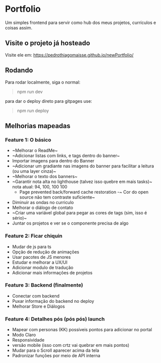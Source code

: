 # Portfolio

Um simples frontend para servir como hub dos meus projetos, currículos e coisas assim.

## Visite o projeto já hosteado

Visite ele em: <https://pedrothiagomaisse.github.io/newPortfolio/>

## Rodando

Para rodar localmente, siga o normal:
> npm run dev

para dar o deploy direto para gitpages use:
> npm run deploy

## Melhorias mapeadas

### Feature 1: O básico
- ~Melhorar o ReadMe~
- ~Adicionar listas com links, e tags dentro do banner~
- Importar imagens para dentro do Banner
- ~Adicionar um gradiante nas imagens do banner para facilitar a leitura (ou uma layer cinza)~
- ~Melhorar o texto dos banners~
- ~Garantir nota alta no lighthouse (talvez isso quebre em mais tasks)~
    nota atual: 94, 100, 100 100
    - Page prevented back/forward cache restoration
    -~ Cor do open source não tem contraste suficiente~
- Diminuir as ondas no curriculo
- Melhorar o diálogo de contato
- ~Criar uma variável global para pegar as cores de tags (sim, isso é sério)~
- Juntar os projetos e ver se o componente precisa de algo

### Feature 2: Ficar chiquin
- Mudar de js para ts
- Opção de redução de animações
- Usar pacotes de JS menores
- Estudar e melhorar a UX/UI
- Adicionar modulo de tradução
- Adicionar mais informações de projetos

### Feature 3: Backend (finalmente)
- Conectar com backend
- Puxar informação do backend no deploy
- Melhorar Store e Diálogos

### Feature 4: Detalhes pós (pós pós) launch 
- Mapear com personas (KK) possíveis pontos para adicionar no portal
- Modo Claro
- Responsividade
- versão mobile (isso com crtz vai quebrar em mais pontos)
- Mudar para o Scroll aparecer acima da tela
- Padronizar funções por meio de API interna